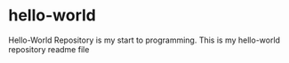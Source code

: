 # hello-world
Hello-World Repository is my start to programming.
This is my hello-world repository readme file
